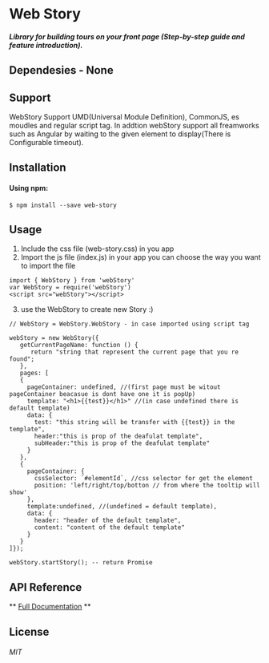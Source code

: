 # Web Story

##### Library for building tours on your front page (Step-by-step guide and feature introduction).
## Dependesies -  None

## Support
WebStory Support UMD(Universal Module Definition), CommonJS, es moudles and regular script tag.
In addtion webStory support all freamworks such as Angular by waiting to the given element to display(There is Configurable timeout).
## Installation
#### Using npm:
```
$ npm install --save web-story
```
## Usage
1. Include the css file (web-story.css) in you app
2. Import the js file (index.js) in your app you can choose the way you want to import the file
```
import { WebStory } from 'webStory' 
var WebStory = require('webStory')
<script src="webStory"></script>
```
3. use the WebStory to create new Story :)
```
// WebStory = WebStory.WebStory - in case imported using script tag

webStory = new WebStory({
   getCurrentPageName: function () {
      return "string that represent the current page that you re found";
   },
   pages: [
   {
     pageContainer: undefined, //(first page must be witout pageContainer beacasue is dont have one it is popUp)
     template: "<h1>{{test}}</h1>" //(in case undefined there is default template)
     data: {
	   test: "this string will be transfer with {{test}} in the template",
	   header:"this is prop of the deafulat template",
	   subHeader:"this is prop of the deafulat template"
     }
   }, 
   {
     pageContainer: {
	   cssSelector: `#elementId`, //css selector for get the element
	   position: 'left/right/top/botton // from where the tooltip will show'
     },
     template:undefined, //(undefined = default template),
     data: {
	   header: "header of the default template",
	   content: "content of the default template"
     }
   }
]});

webStory.startStory(); -- return Promise
```
## API Reference
** [Full Documentation]() **


License
----
###### MIT
